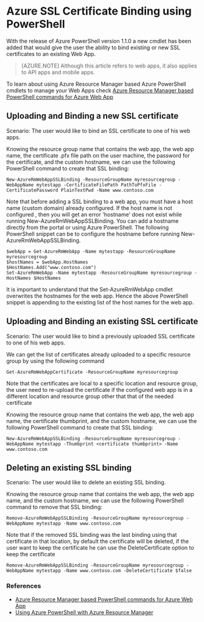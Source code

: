 <properties
	pageTitle="SSL Certificates binding using PowerShell"
	description="Learn how to bind SSL certificates to your web app using PowerShell."
	services="app-service\web"
	documentationCenter=""
	authors="ahmedelnably"
	manager="stefsch"
	editor=""/>

<tags
	ms.service="app-service-web"
	ms.date="01/13/2016"
	wacn.date=""/>

# Azure SSL Certificate Binding using PowerShell #

With the release of Azure PowerShell version 1.1.0 a new cmdlet has been added that would give the user the ability to bind existing or new SSL certificates to an existing Web App.

> [AZURE.NOTE] Although this article refers to web apps, it also applies to API apps and mobile apps.
 

To learn about using Azure Resource Manager based Azure PowerShell cmdlets to manage your Web Apps check [Azure Resource Manager based PowerShell commands for Azure Web App](/documentation/articles/app-service-web-app-azure-resource-manager-powershell)

## Uploading and Binding a new SSL certificate ##

Scenario: The user would like to bind an SSL certificate to one of his web apps.

Knowing the resource group name that contains the web app, the web app name, the certificate .pfx file path on the user machine, the password for the certificate, and the custom hostname, we can use the following PowerShell command to create that SSL binding:

    New-AzureRmWebAppSSLBinding -ResourceGroupName myresourcegroup -WebAppName mytestapp -CertificateFilePath PathToPfxFile -CertificatePassword PlainTextPwd -Name www.contoso.com

Note that before adding a SSL binding to a web app, you must have a host name (custom domain) already configured. If the host name is not configured , then you will get an error 'hostname' does not exist while running  New-AzureRmWebAppSSLBinding. You can add a hostname directly from the portal or using Azure PowerShell. The following PowerShell snippet can be to configure the hostname before running New-AzureRmWebAppSSLBinding.   
  
    $webApp = Get-AzureRmWebApp -Name mytestapp -ResourceGroupName myresourcegroup  
    $hostNames = $webApp.HostNames  
    $HostNames.Add("www.contoso.com")  
    Set-AzureRmWebApp -Name mytestapp -ResourceGroupName myresourcegroup -HostNames $HostNames   
  
It is important to understand that the Set-AzureRmWebApp cmdlet overwrites the hostnames for the web app. Hence the above PowerShell snippet is appending to the existing list of the host names for the web app.  

## Uploading and Binding an existing SSL certificate ##

Scenario: The user would like to bind a previously uploaded SSL certificate to one of his web apps.

We can get the list of certificates already uploaded to a specific resource group by using the following command

	Get-AzureRmWebAppCertificate -ResourceGroupName myresourcegroup

Note that the certificates are local to a specific location and resource group, the user need to re-upload the certificate if the configured web app is in a different location and resource group other that that of the needed certificate 

Knowing the resource group name that contains the web app, the web app name, the certificate thumbprint, and the custom hostname, we can use the following PowerShell command to create that SSL binding:

    New-AzureRmWebAppSSLBinding -ResourceGroupName myresourcegroup -WebAppName mytestapp -Thumbprint <certificate thumbprint> -Name www.contoso.com

## Deleting an existing SSL binding  ##

Scenario: The user would like to delete an existing SSL binding.

Knowing the resource group name that contains the web app, the web app name, and the custom hostname, we can use the following PowerShell command to remove that SSL binding:

    Remove-AzureRmWebAppSSLBinding -ResourceGroupName myresourcegroup -WebAppName mytestapp -Name www.contoso.com

Note that if the removed SSL binding was the last binding using that certificate in that location, by default the certificate will be deleted, if the user want to keep the certificate he can use the DeleteCertificate option to keep the certificate

	Remove-AzureRmWebAppSSLBinding -ResourceGroupName myresourcegroup -WebAppName mytestapp -Name www.contoso.com -DeleteCertificate $false

### References ###
- [Azure Resource Manager based PowerShell commands for Azure Web App](/documentation/articles/app-service-web-app-azure-resource-manager-powershell)
- [Using Azure PowerShell with Azure Resource Manager](/documentation/articles/powershell-azure-resource-manager)
